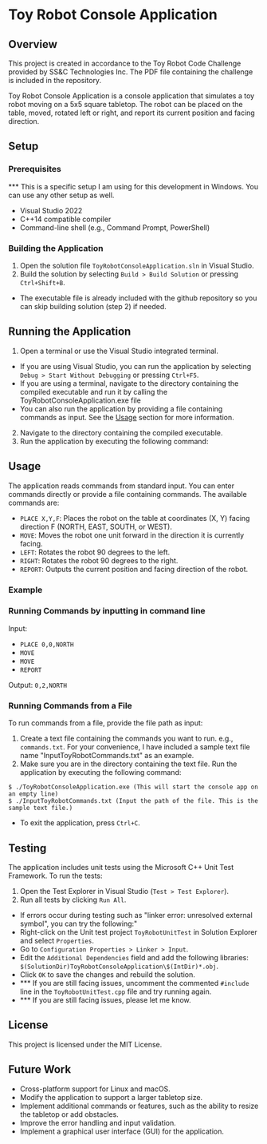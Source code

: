 # Toy Robot Console Application

## Overview
This project is created in accordance to the Toy Robot Code Challenge provided by SS&C Technologies Inc.
The PDF file containing the challenge is included in the repository.

Toy Robot Console Application is a console application that simulates a toy robot moving on a 5x5 square tabletop. 
The robot can be placed on the table, moved, rotated left or right, and report its current position and facing direction.

## Setup

### Prerequisites
*** This is a specific setup I am using for this development in Windows. You can use any other setup as well.
- Visual Studio 2022
- C++14 compatible compiler
- Command-line shell (e.g., Command Prompt, PowerShell)

### Building the Application
1. Open the solution file `ToyRobotConsoleApplication.sln` in Visual Studio.
2. Build the solution by selecting `Build > Build Solution` or pressing `Ctrl+Shift+B`.
- The executable file is already included with the github repository so you can skip building solution (step 2) if needed.

## Running the Application
1. Open a terminal or use the Visual Studio integrated terminal.
- If you are using Visual Studio, you can run the application by selecting `Debug > Start Without Debugging` or pressing `Ctrl+F5`.
- If you are using a terminal, navigate to the directory containing the compiled executable and run it by calling the ToyRobotConsoleApplication.exe file 
- You can also run the application by providing a file containing commands as input. See the [Usage](#usage) section for more information.
2. Navigate to the directory containing the compiled executable.
3. Run the application by executing the following command:

## Usage
The application reads commands from standard input. You can enter commands directly or provide a file containing commands. The available commands are:

- `PLACE X,Y,F`: Places the robot on the table at coordinates (X, Y) facing direction F (NORTH, EAST, SOUTH, or WEST).
- `MOVE`: Moves the robot one unit forward in the direction it is currently facing.
- `LEFT`: Rotates the robot 90 degrees to the left.
- `RIGHT`: Rotates the robot 90 degrees to the right.
- `REPORT`: Outputs the current position and facing direction of the robot.

### Example

### Running Commands by inputting in command line
Input:
- `PLACE 0,0,NORTH`
- `MOVE`
- `MOVE`
- `REPORT`

Output: `0,2,NORTH`

### Running Commands from a File
To run commands from a file, provide the file path as input:
1. Create a text file containing the commands you want to run. e.g., `commands.txt`. 
For your convenience, I have included a sample text file name "InputToyRobotCommands.txt" as an example.
2. Make sure you are in the directory containing the text file. Run the application by executing the following command:

```
$ ./ToyRobotConsoleApplication.exe (This will start the console app on an empty line)
$ ./InputToyRobotCommands.txt (Input the path of the file. This is the sample text file.)
```

- To exit the application, press `Ctrl+C`.

## Testing
The application includes unit tests using the Microsoft C++ Unit Test Framework. To run the tests:
1. Open the Test Explorer in Visual Studio (`Test > Test Explorer`).
2. Run all tests by clicking `Run All`.

- If errors occur during testing such as "linker error: unresolved external symbol", you can try the following:"
- Right-click on the Unit test project `ToyRobotUnitTest` in Solution Explorer and select `Properties`.
- Go to `Configuration Properties > Linker > Input`.
- Edit the `Additional Dependencies` field and add the following libraries: `$(SolutionDir)ToyRobotConsoleApplication\$(IntDir)*.obj`.
- Click `OK` to save the changes and rebuild the solution.
- *** If you are still facing issues, uncomment the commented `#include` line in the `ToyRobotUnitTest.cpp` file and try running again.
- *** If you are still facing issues, please let me know.

## License
This project is licensed under the MIT License.

## Future Work
- Cross-platform support for Linux and macOS.
- Modify the application to support a larger tabletop size.
- Implement additional commands or features, such as the ability to resize the tabletop or add obstacles.
- Improve the error handling and input validation.
- Implement a graphical user interface (GUI) for the application.
